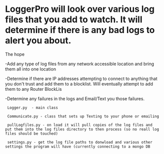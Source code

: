
# LoggerPro will look over various log files that you add to watch.  It will determine if there is any bad logs to alert you about.
The hope
    
   -Add any type of log files from any network accessible location and bring them all into one location
     
   -Determine if there are IP addresses attempting to connect to anything that you don't trust and add them to a blocklist. Will eventually attempt to add them to any Router BlockLis   
   
   -Determine any failures in the logs and Email/Text you those failures.
     
     Logger.py  - main class

     Communicate.py - class that sets up Texting to your phone or emailing

     pullLogfiles.py - on load it will pull copies of the log files and put them into the log files directory to then process (so no reall log files should be touched)

     settings.py - get the log file paths to donwload and various other settings the program will have (currently connecting to a mongo DB


